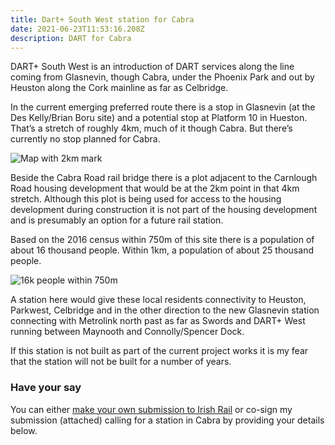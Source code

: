 ```yaml
---
title: Dart+ South West station for Cabra
date: 2021-06-23T11:53:16.208Z
description: DART for Cabra
---
```

DART+ South West is an introduction of DART services along the line coming from Glasnevin, though Cabra, under the Phoenix Park and out by Heuston along the Cork mainline as far as Celbridge.

In the current emerging preferred route there is a stop in Glasnevin (at the Des Kelly/Brian Boru site) and a potential stop at Platform 10 in Hueston. That’s a stretch of roughly 4km, much of it though Cabra. But there’s currently no stop planned for Cabra.

![Map with 2km mark](img/2km-map.png)

Beside the Cabra Road rail bridge there is a plot adjacent to the Carnlough Road housing development that would be at the 2km point in that 4km stretch. Although this plot is being used for access to the housing development during construction it is not part of the housing development and is presumably an option for a future rail station.

Based on the 2016 census within 750m of this site there is a population of about 16 thousand people. Within 1km, a population of about 25 thousand people.

![16k people within 750m](img/750m.png)

A station here would give these local residents connectivity to Heuston, Parkwest, Celbridge and in the other direction to the new Glasnevin station connecting with Metrolink north past as far as Swords and DART+ West running between Maynooth and Connolly/Spencer Dock.

If this station is not built as part of the current project works it is my fear that the station will not be built for a number of years.

### Have your say

You can either [make your own submission to Irish Rail](https://www.dartplus.ie/en-ie/projects/dart-south-west/public-consultation-round-1/how-to-engage-contact-us) or co-sign my submission (attached) calling for a station in Cabra by providing your details below.